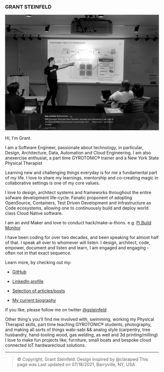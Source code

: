 ### GRANT STEINFELD 

![Grant Presenting](./photos/grant.png)

Hi, I'm Grant.

I am a Software Engineer, passionate about technology, in particular, Design, Architecture, Data, Automation and Cloud Engineering.
I am also anexercise enthusiat, a part time GYROTONIC® trainer and a New York State Physical Therapist 

Learning new and challenging things everyday is for me a fundamental part of my life. I love to share
my learnings, mentorship and co-creating magic in collaborative settings is one of my core values.

I love to design, architect systems and frameworks throughout the entire sofware
development life-cycle. Fanatic proponent of adopting OpenSource, Containers, Test Driven Development and
Infrastructure as Code ecosystems, allowing one to continuously build and deploy world class Cloud Native software.

I am an avid Maker and love to conduct hack/make-a-thons. e.g. [Pi Build Monitor](./bio-cv-etc/Sentinella.md)

I have been coding for over two decades, and
been speaking for almost half of that. I speak all over to whomever will
listen. I design, architect, code, empower, document and listen and learn, I am engaged and engaging - often not in that exact sequence. 

Learn more, by checking out my:  

* [GitHub](https://www.github.com/grant-steinfeld)

* [LinkedIn profile](https://www.linkedin.com/in/grant-steinfeld)

* [Selection of articles/posts](./bio-cv-etc/GrantSteinfeldWriting.md)

* [My current biography](./bio-cv-etc/GrantSteinfeldBio.md) 



If you like, please follow me on twitter [@gsteinfeld](https://twitter.com/gsteinfeld)

Other thing's you'll find me involved with, swimming, working my Physical Therapist skills, part time teaching GYROTONIC® students, photography, and making all sorts of things wabi-sabi && analog style (carpentry, tree husbandry, hand-tooling wood, gas welding, as well and 3d printing/milling)  I love to make fun projects like, furniture, small boats and bespoke cloud connected IoT hardwarecloud solutions.

* * * * *

> © Copyright, Grant Steinfeld. Design inspired by @clarapwd
> This page was Last updated on 07/18/2021, Barryville, NY, USA 
